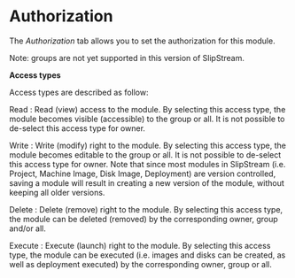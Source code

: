 Authorization
=============

The *Authorization* tab allows you to set the authorization for this
module.

Note: groups are not yet supported in this version of SlipStream.

**Access types**

Access types are described as follow:

Read
:   Read (view) access to the module. By selecting this access type, the
    module becomes visible (accessible) to the group or all. It is not
    possible to de-select this access type for owner.

Write
:   Write (modify) right to the module. By selecting this access type,
    the module becomes editable to the group or all. It is not possible
    to de-select this access type for owner. Note that since most
    modules in SlipStream (i.e. Project, Machine Image, Disk Image,
    Deployment) are version controlled, saving a module will result in
    creating a new version of the module, without keeping all older
    versions.

Delete
:   Delete (remove) right to the module. By selecting this access type,
    the module can be deleted (removed) by the corresponding owner,
    group and/or all.

Execute
:   Execute (launch) right to the module. By selecting this access type,
    the module can be executed (i.e. images and disks can be created, as
    well as deployment executed) by the corresponding owner, group or
    all.


